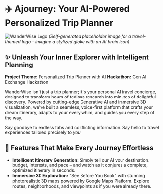 

# ✈️ Ajourney: Your AI-Powered Personalized Trip Planner

![WanderWise Logo](https://img.stability.ai/20fdf276-8098-44d4-a7dd-f725941ac82b.png)
*(Self-generated placeholder image for a travel-themed logo - imagine a stylized globe with an AI brain icon)*

## ✨ Unleash Your Inner Explorer with Intelligent Planning

**Project Theme:** Personalized Trip Planner with AI
**Hackathon:** Gen AI Exchange Hackathon

WanderWise isn't just a trip planner; it's your personal AI travel concierge, designed to transform hours of tedious research into minutes of delightful discovery. Powered by cutting-edge Generative AI and immersive 3D visualization, we've built a seamless, voice-first platform that crafts your dream itinerary, adapts to your every whim, and guides you every step of the way.

Say goodbye to endless tabs and conflicting information. Say hello to travel experiences tailored precisely to *you*.

## 🌟 Features That Make Every Journey Effortless

*   **Intelligent Itinerary Generation:** Simply tell our AI your destination, budget, interests, and pace – and watch as it conjures a complete, optimized itinerary in seconds.
*   **Immersive 3D Exploration:** "See Before You Book" with stunning photorealistic 3D maps powered by Google Maps Platform. Explore routes, neighborhoods, and viewpoints as if you were already there.
